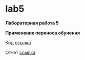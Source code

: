 # lab5

**Лабораторная работа 5**

**Применение переноса обучения**

Код [ссылка](lab5.ipynb)

Отчет [ссылка]()



